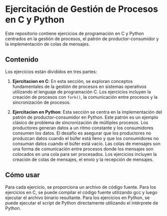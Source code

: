 # Ejercitación de Gestión de Procesos en C y Python

Este repositorio contiene ejercicios de programación en C y Python centrados en la gestión de procesos, el patrón de productor-consumidor y la implementación de colas de mensajes.

## Contenido

Los ejercicios están divididos en tres partes:

1. **Ejercitacion en C**: En esta sección, se exploran conceptos fundamentales de la gestión de procesos en sistemas operativos utilizando el lenguaje de programación C. Los ejercicios incluyen la creación de procesos con `fork()`, la comunicación entre procesos y la sincronización de procesos.

2. **Ejercitacion en Python**: Esta sección se centra en la implementación del patrón de productor-consumidor en Python. Este patrón es un ejemplo clásico de problema de sincronización de múltiples procesos. Los productores generan datos a un ritmo constante y los consumidores consumen los datos. El desafío es asegurar que los productores no produzcan datos cuando el búfer está lleno y que los consumidores no consuman datos cuando el búfer está vacío.
Las colas de mensajes son una forma de comunicación entre procesos donde los mensajes son colocados en una cola para ser procesados. Los ejercicios incluyen la creación de colas de mensajes, el envío y la recepción de mensajes.

## Cómo usar

Para cada ejercicio, se proporciona un archivo de código fuente. Para los ejercicios en C, se puede compilar el código fuente utilizando gcc y luego ejecutar el archivo binario resultante. Para los ejercicios en Python, se puede ejecutar el script de Python directamente utilizando el intérprete de Python.
